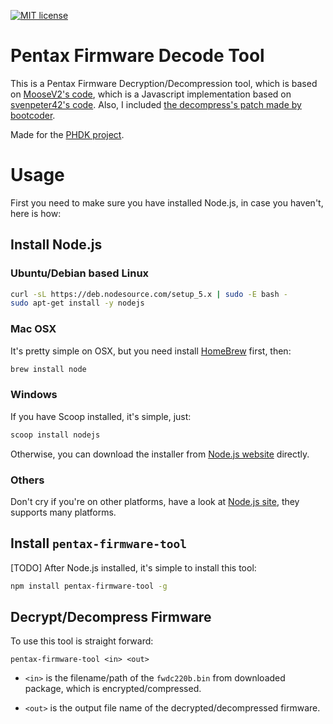 [![MIT license](http://img.shields.io/badge/license-GPL--2.0-brightgreen.svg)](http://opensource.org/licenses/GPL-2.0)

Pentax Firmware Decode Tool
===============================

This is a Pentax Firmware Decryption/Decompression tool, which is based on [MooseV2's code](https://github.com/MooseV2/pfwtool_html), which is a Javascript implementation based on [svenpeter42's code](https://github.com/svenpeter42/pfwtool). Also, I included [the decompress's patch made by bootcoder](http://www.pentaxforums.com/forums/6-pentax-dslr-discussion/250555-resurrecting-pentax-firmware-hacking-36.html#post3395067).

Made for the [PHDK project](http://www.pentaxforums.com/forums/6-pentax-dslr-discussion/250555-resurrecting-pentax-firmware-hacking.html).

Usage
=======

First you need to make sure you have installed Node.js, in case you haven't, here is how:

Install Node.js
----------------

### Ubuntu/Debian based Linux

```bash
curl -sL https://deb.nodesource.com/setup_5.x | sudo -E bash -
sudo apt-get install -y nodejs
```

### Mac OSX

It's pretty simple on OSX, but you need install [HomeBrew](http://brew.sh/) first, then:

```bash
brew install node
```

### Windows

If you have Scoop installed, it's simple, just:

```bash
scoop install nodejs
```

Otherwise, you can download the installer from [Node.js website](https://nodejs.org/en/#download) directly.

### Others

Don't cry if you're on other platforms, have a look at [Node.js site](https://nodejs.org/en/download/package-manager/), they supports many platforms.

Install `pentax-firmware-tool`
---------

[TODO]
After Node.js installed, it's simple to install this tool:

```bash
npm install pentax-firmware-tool -g
```

Decrypt/Decompress Firmware
-----------------------------

To use this tool is straight forward:

```
pentax-firmware-tool <in> <out>
```

 * `<in>` is the filename/path of the `fwdc220b.bin` from downloaded package, which is encrypted/compressed.

 * `<out>` is the output file name of the decrypted/decompressed firmware.
